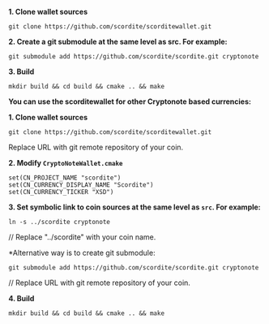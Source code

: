 **1. Clone wallet sources**

```
git clone https://github.com/scordite/scorditewallet.git
```

**2. Create a git submodule at the same level as src. For example:**

```
git submodule add https://github.com/scordite/scordite.git cryptonote
```

**3. Build**

```
mkdir build && cd build && cmake .. && make
```

**You can use the scorditewallet for other Cryptonote based currencies:**


**1. Clone wallet sources**

```
git clone https://github.com/scordite/scorditewallet.git
```
Replace URL with git remote repository of your coin.

**2. Modify `CryptoNoteWallet.cmake`**
 
```
set(CN_PROJECT_NAME "scordite")
set(CN_CURRENCY_DISPLAY_NAME "Scordite")
set(CN_CURRENCY_TICKER "XSD")
```

**3. Set symbolic link to coin sources at the same level as `src`. For example:**

```
ln -s ../scordite cryptonote
```
// Replace "../scordite" with your coin name.

*Alternative way is to create git submodule:

```
git submodule add https://github.com/scordite/scordite.git cryptonote
```
// Replace URL with git remote repository of your coin.

**4. Build**

```
mkdir build && cd build && cmake .. && make
```
